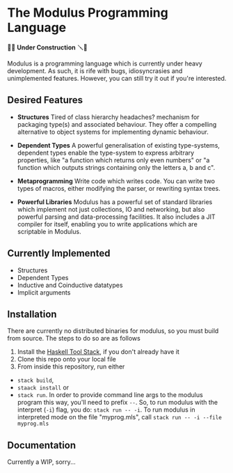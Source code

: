 # The Modulus Programming Language

🚧🔨 **Under Construction**  🪛🚧

Modulus is a programming language which is currently under heavy development. As
such, it is rife with bugs, idiosyncrasies and unimplemented features. However,
you can still try it out if you're interested.

## Desired Features
+ **Structures** Tired of class hierarchy headaches? mechanism for packaging
  type(s) and associated behaviour. They offer a compelling alternative to
  object systems for implementing dynamic behaviour.

+ **Dependent Types** A powerful generalisation of existing type-systems,
  dependent types enable the type-system to express arbitrary properties, like
  "a function which returns only even numbers" or "a function which outputs
  strings containing only the letters a, b and c".

+ **Metaprogramming** Write code which writes code. You can write
  two types of macros, either modifying the parser, or rewriting syntax trees. 

+ **Powerful Libraries** Modulus has a powerful set of standard libraries which
  implement not just collections, IO and networking, but also powerful parsing
  and data-processing facilities. It also includes a JIT compiler for itself,
  enabling you to write applications which are scriptable in Modulus.

<!-- + The **Interative Enviroment** is not a feature of the language itself, but of -->
<!--   this particular implementation. Break the compile-test-rewrite cycle by -->
<!--   swapping function definitions, watch variable values, and more - all live as -->
<!--   your code is running! -->

## Currently Implemented 
+ Structures
+ Dependent Types
+ Inductive and Coinductive datatypes
+ Implicit arguments




## Installation
There are currently no distributed binaries for modulus, so you must build from
source. The steps to do so are as follows

1. Install the [Haskell Tool Stack](https://docs.haskellstack.org/en/stable/),
   if you don't already have it
2. Clone this repo onto your local file
3. From inside this repository, run either
  + `stack build`,
  + `staack install` or
  + `stack run`. In order to provide command line args to the modulus program
    this way, you'll need to prefix `--`. So, to run modulus with the interpret
    (`-i`) flag, you do: `stack run -- -i`. To run modulus in interpreted mode
    on the file "myprog.mls", call `stack run -- -i --file myprog.mls`
    
## Documentation
Currently a WIP, sorry...


